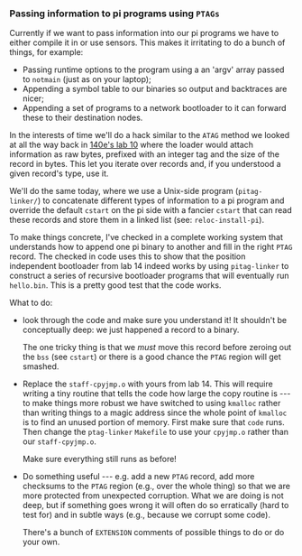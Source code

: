 ### Passing information to pi programs using `PTAGs`

Currently if we want to pass information into our pi programs
we have to either compile it in or use sensors.  This makes it irritating to
do a bunch of things, for example:
  - Passing runtime options to the program using a an 'argv' array 
    passed to  `notmain` (just as on your laptop);
  - Appending a symbol table to our binaries so output and 
    backtraces are nicer;
  - Appending a set of programs to a network bootloader to it can 
    forward these to their destination nodes.


In the interests of time we'll do a hack similar to the `ATAG` method
we looked at all the way back in [140e's lab 10](https://github.com/dddrrreee/cs140e-22win/tree/main/labs/10-low-level) where the loader would attach
information as raw bytes, prefixed with an integer tag and the size of
the record in bytes.  This let you iterate over records and, if you
understood a given record's type, use it.

We'll do the same today, where we use a Unix-side program
(`pitag-linker/`) to concatenate different types of information to a pi
program and override the default `cstart` on the pi side with a fancier
`cstart` that can read these records and store them in a linked list
(see: `reloc-install-pi`).

To make things concrete, I've checked in a complete working system
that understands how to append one pi binary to another and fill in the
right `PTAG` record.  The checked in code uses this to show that the 
position independent bootloader from lab 14 indeed works by using 
`pitag-linker` to construct a series of recursive bootloader
programs that will eventually run `hello.bin`.
This is a pretty good test that the code works.

What to do:
 - look through the code and make sure you understand it!  It shouldn't
   be conceptually deep: we just happened a record to a binary.  

   The one tricky thing is that we *must* move this record before zeroing
   out the `bss` (see `cstart`) or there is a good chance the `PTAG` region
   will get smashed.

 - Replace the `staff-cpyjmp.o` with yours from lab 14.  This will require
   writing a tiny routine that tells the code how large the copy routine
   is --- to make things more robust we have switched to using `kmalloc`
   rather than writing things to a magic address since the whole point of
   `kmalloc` is to find an unused portion of memory.  First make sure that
   `code` runs.  Then change the `ptag-linker` `Makefile` to use your
   `cpyjmp.o` rather than our `staff-cpyjmp.o`.

   Make sure everything still runs as before!

 - Do something useful --- e.g. add a new `PTAG` record, add more 
   checksums to the `PTAG` region (e.g., over the whole thing) so 
   that we are more protected from unexpected corruption.  What
   we are doing is not deep, but if something goes wrong it will
   often do so erratically (hard to test for) and in subtle ways
   (e.g., because we corrupt some code).

   There's a bunch of `EXTENSION` comments of possible things to do
   or do your own.  
